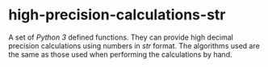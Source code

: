 # high-precision-calculations-str
A set of _Python 3_ defined functions. They can provide high decimal precision calculations using numbers in _str_ format. The algorithms used are the same as those used when performing the calculations by hand.
